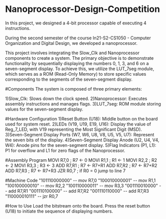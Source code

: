 # Nanoprocessor-Design-Competition
In this project, we designed a 4-bit processor capable of executing 4 instructions.

During the second semester of the course In21-S2-CS1050 - Computer Organization and Digital Design, we developed a nanoprocessor.

This project involves integrating the Slow_Clk and Nanoprocessor components to create a system. The primary objective is to demonstrate functionality by sequentially displaying the numbers 0, 1, 3, and 6 on a seven-segment display. To achieve this, we utilize the LUT_7seg module, which serves as a ROM (Read-Only Memory) to store specific values corresponding to the segments of the seven-segment display.

#Components
The system is composed of three primary elements:

1)Slow_Clk: Slows down the clock speed.
2)Nanoprocessor: Executes assembly instructions and manages flags.
3)LUT_7seg: ROM module storing values for the seven-segment display.

#Hardware Configuration
1)Reset Button (U18): Middle button on the board used for system reset.
2)LEDs (V19, U19, E19, U16): Display the value of Reg_7_LED, with V19 representing the Most Significant Digit (MSD).
3)Seven-Segment Display Ports (W7, W6, U8, V8, U5, V5, U7): Represent the seven bits of the display.
4)Seven-Segment Display Anode (U2, U4, V4, W4): Anode pins for the seven-segment display.
5)Flag Indicators (P1, L1): P1 for overflow and L1 for zero flags of the Nanoprocessor.

#Assembly Program
MOVI R7,0 ; R7 <- 0
MOVI R1,1 ; R1 <- 1
MOVI R2,2 ; R2 <- 2
MOVI R3,3 ; R3 <- 3
ADD R7,R1 ; R7 <- R7+R1
ADD R7,R2 ; R7 <- R7+R2
ADD R7,R3 ; R7 <- R7+R3
JZR R0,7 ; if R0 = 0 jump to line 7

#Machine Code
"101110000000" -- mov R7,0
"100010000001" -- mov R1,1
"100100000010" -- mov R2,2
"100110000011" -- mov R3,3
"001110010000" -- add R7,R1
"001110100000" -- add R7,R2
"001110110000" -- add R7,R3
"110000010111" -- jzr R0,7

#How to Use
Load the bitstream onto the board.
Press the reset button (U18) to initiate the sequence of displaying numbers.

